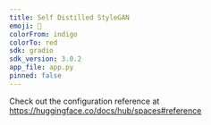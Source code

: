 ```yaml
---
title: Self Distilled StyleGAN
emoji: 🐨
colorFrom: indigo
colorTo: red
sdk: gradio
sdk_version: 3.0.2
app_file: app.py
pinned: false
---
```


Check out the configuration reference at https://huggingface.co/docs/hub/spaces#reference
